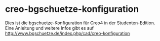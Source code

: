 # creo-bgschuetze-konfiguration

Dies ist die bgschuetze-Konfiguration für Creo4 in der Studenten-Edition.
Eine Anleitung und weitere Infos gibt es auf http://www.bgschuetze.de/index.php/cad/creo-konfiguration
